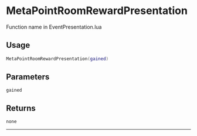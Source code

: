 # MetaPointRoomRewardPresentation
Function name in EventPresentation.lua
## Usage
```lua
MetaPointRoomRewardPresentation(gained)
```
## Parameters
`gained`
## Returns
`none`

---